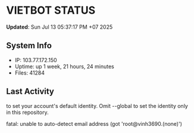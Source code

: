 # VIETBOT STATUS
**Updated**: Sun Jul 13 05:37:17 PM +07 2025

## System Info
- IP: 103.77.172.150
- Uptime: up 1 week, 21 hours, 24 minutes
- Files: 41284

## Last Activity

to set your account's default identity.
Omit --global to set the identity only in this repository.

fatal: unable to auto-detect email address (got 'root@vinh3690.(none)')

